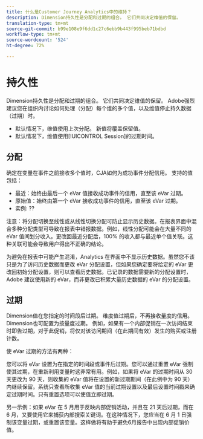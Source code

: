 ```yaml
---
title: 什么是Customer Journey Analytics中的维持？
description: Dimension持久性是分配和过期的组合。 它们共同决定维值的保留。
translation-type: tm+mt
source-git-commit: b99e108e9f6dd1c27c6ebb9b443f995beb71bdbd
workflow-type: tm+mt
source-wordcount: '524'
ht-degree: 72%

---
```



# 持久性

Dimension持久性是分配和过期的组合。 它们共同决定维值的保留。 Adobe强烈建议您在组织内讨论如何处理（分配）每个维的多个值，以及维值停止持久数据（过期）时。

* 默认情况下，维值使用上次分配。 新值将覆盖保留值。
* 默认情况下，维值使用[!UICONTROL Session]的过期时间。

## 分配

确定在变量在事件之前接收多个值时，CJA如何为成功事件分配信用。 支持的值包括：

* 最近：始终由最后一个 eVar 值接收成功事件的信用，直至该 eVar 过期。
* 原始值：始终由第一个 eVar 接收成功事件的信用，直至该 eVar 过期。
* 实例: ??

注意：将分配切换至线性或从线性切换分配可防止显示历史数据。在报表界面中混合多种分配类型可导致在报表中错报数据。例如，线性分配可能会在大量不同的 eVar 值间划分收入。更改回最近分配后，100% 的收入都与最近单个值关联。这种关联可能会导致用户得出不正确的结论。

为避免在报表中可能产生混淆，Analytics 在界面中不显示历史数据。虽然您不该只是为了访问历史数据而更改 eVar 分配设置，但如果您确定要将给定的 eVar 更改回初始分配设置，则可以查看历史数据。已记录的数据需要新的分配设置时，Adobe 建议使用新的 eVar，而非更改已积累大量历史数据的 eVar 的分配设置。

## 过期

Dimension值在您指定的时间段后过期。 维度值过期后，不再接收量度的信用。 Dimension也可配置为按量度过期。 例如，如果有一个内部促销在一次访问结束时即告过期，对于此促销，将仅对该访问期间（在此期间有效）发生的购买或注册计数。

使 eVar 过期的方法有两种：

您可以将 eVar 设置为在指定的时间段或事件后过期。您可以通过重置 eVar 强制使其过期，在重新利用变量时这非常有用。例如，如果将 eVar 的过期时间从 30 天更改为 90 天，则收集的 eVar 值将在设置的新过期期间（在此例中为 90 天）内继续保留。系统只查看所收集 eVar 值的当前过期设置以及最后设置时间戳来确定过期时间。只有重置选项可以使值立即过期。

另一示例：如果 eVar 在 5 月用于反映内部促销活动，并且在 21 天后过期，而在 6 月，又要使用它来捕获内部搜索关键词。在这种情况下，您应当在 6 月 1 日强制该变量过期，或重置该变量。这样做将有助于避免6月报告中出现内部促销价值。